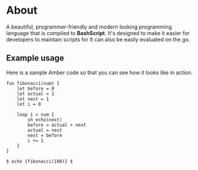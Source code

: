 # About
A beautiful, programmer-friendly and modern looking programming language that is compiled to **BashScript**. It's designed to make it easier for developers to maintain scripts for  It can also be easily evaluated on the go.

## Example usage
Here is a sample Amber code so that you can see how it looks like in action.

```amber
fun fibonacci(num) {
	let before = 0
	let actual = 1
	let next = 1
    let i = 0

    loop i < num {
        sh echo(next)
        before = actual + next
        actual = next
		next = before
        i += 1
    }
}

$ echo {fibonacci(100)} $
```